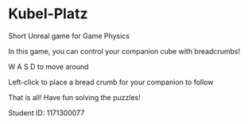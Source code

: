# Kubel-Platz
Short Unreal game for Game Physics

In this game, you can control your companion cube with breadcrumbs!

W A S D to move around

Left-click to place a bread crumb for your companion to follow

That is all! Have fun solving the puzzles!

Student ID: 1171300077
